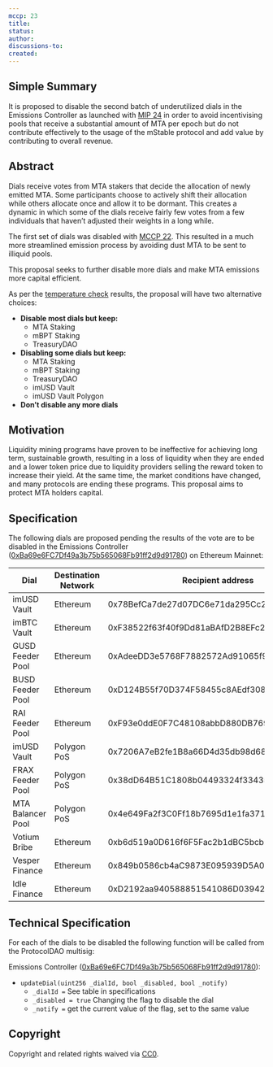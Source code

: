 ```yaml
---
mccp: 23
title: 
status: 
author: 
discussions-to: 
created: 
---
```


## Simple Summary

It is proposed to disable the second batch of underutilized dials in the Emissions Controller as launched with [MIP 24](MIPS/mip-23.md) in order to avoid incentivising pools that receive a substantial amount of MTA per epoch but do not contribute effectively to the usage of the mStable protocol and add value by contributing to overall revenue.

## Abstract

Dials receive votes from MTA stakers that decide the allocation of newly emitted MTA. Some participants choose to actively shift their allocation while others allocate once and allow it to be dormant. This creates a dynamic in which some of the dials receive fairly few votes from a few individuals that haven’t adjusted their weights in a long while.

The first set of dials was disabled with [MCCP 22](MCCP/mccp-22.md). This resulted in a much more streamlined emission process by avoiding dust MTA to be sent to illiquid pools.

This proposal seeks to further disable more dials and make MTA emissions more capital efficient. 

As per the [temperature check](https://forum.mstable.org/t/temperature-check-emissions-controller/902) results, the proposal will have two alternative choices:

- **Disable most dials but keep:**
    - MTA Staking
    - mBPT Staking
    - TreasuryDAO
- **Disabling some dials but keep:**
    - MTA Staking
    - mBPT Staking
    - TreasuryDAO
    - imUSD Vault
    - imUSD Vault Polygon
- **Don’t disable any more dials**

## Motivation

Liquidity mining programs have proven to be ineffective for achieving long term, sustainable growth, resulting in a loss of liquidity when they are ended and a lower token price due to liquidity providers selling the reward token to increase their yield. At the same time, the market conditions have changed, and many protocols are ending these programs. This proposal aims to protect MTA holders capital.

## Specification

The following dials are proposed pending the results of the vote are to be disabled in the Emissions Controller ([0xBa69e6FC7Df49a3b75b565068Fb91ff2d9d91780](https://etherscan.io/address/0xBa69e6FC7Df49a3b75b565068Fb91ff2d9d91780)) on Ethereum Mainnet:

| Dial | Destination Network | Recipient address | Dial Id |
| --- | --- | --- | --- |
| imUSD Vault | Ethereum | 0x78BefCa7de27d07DC6e71da295Cc2946681A6c7B | 2 |
| imBTC Vault | Ethereum | 0xF38522f63f40f9Dd81aBAfD2B8EFc2EC958a3016 | 3 |
| GUSD Feeder Pool | Ethereum | 0xAdeeDD3e5768F7882572Ad91065f93BA88343C99 | 4 |
| BUSD Feeder Pool | Ethereum | 0xD124B55f70D374F58455c8AEdf308E52Cf2A6207 | 5 |
| RAI Feeder Pool | Ethereum | 0xF93e0ddE0F7C48108abbD880DB7697A86169f13b | 7 |
| imUSD Vault | Polygon PoS | 0x7206A7eB2fe1B8a66D4d35db98d68Cadc890FAca | 11 |
| FRAX Feeder Pool | Polygon PoS | 0x38dD64B51C1808b04493324f334350eBB3AE8d11 | 12 |
| MTA Balancer Pool | Polygon PoS | 0x4e649Fa2f3C0Ff18b7695d1e1fa371a1999187Dc | 13 |
| Votium Bribe | Ethereum | 0xb6d519a0D616f6F5Fac2b1dBC5bcb92ea58EDa4a | 15 |
| Vesper Finance | Ethereum | 0x849b0586cb4aC9873E095939D5A076719F354968 | 17 |
| Idle Finance | Ethereum | 0xD2192aa940588851541086D03942572E02CF71B4 | 18 |

## Technical Specification

For each of the dials to be disabled the following function will be called from the ProtocolDAO multisig:

Emissions Controller ([0xBa69e6FC7Df49a3b75b565068Fb91ff2d9d91780](https://etherscan.io/address/0xBa69e6FC7Df49a3b75b565068Fb91ff2d9d91780#code)):

- `updateDial(uint256 _dialId, bool _disabled, bool _notify)`
    - `_dialId =` See table in specifications
    - `_disabled = true` Changing the flag to disable the dial
    - `_notify =` get the current value of the flag, set to the same value

## Copyright

Copyright and related rights waived via [CC0](https://creativecommons.org/publicdomain/zero/1.0/).